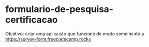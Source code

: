 # formulario-de-pesquisa-certificacao
Objetivo: criar uma aplicação que funcione de modo semelhante a https://survey-form.freecodecamp.rocks
